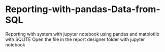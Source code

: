 # Reporting-with-pandas-Data-from-SQL
Reporting with system with jupyter notebook using pandas and matplotlib with SQLITE
Open the file in the report designer folder with jupyter notebook
